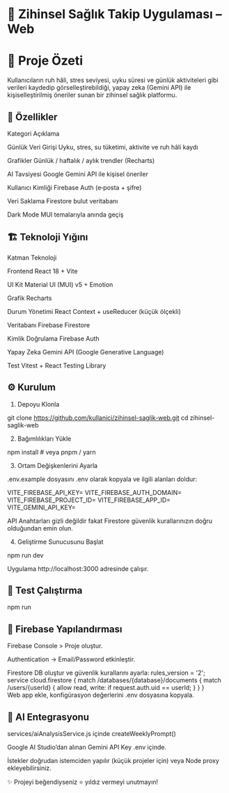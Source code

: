 # 🌿 Zihinsel Sağlık Takip Uygulaması – Web

# 🧩 Proje Özeti

Kullanıcıların ruh hâli, stres seviyesi, uyku süresi ve günlük aktiviteleri gibi verileri kaydedip görselleştirebildiği, yapay zeka (Gemini API) ile kişiselleştirilmiş öneriler sunan bir zihinsel sağlık platformu.



## 🚀 Özellikler

Kategori                                                                  Açıklama

Günlük Veri Girişi                                            Uyku, stres, su tüketimi, aktivite ve ruh hâli kaydı

Grafikler                                                     Günlük / haftalık / aylık trendler (Recharts)

AI Tavsiyesi                                                  Google Gemini API ile kişisel öneriler

Kullanıcı Kimliği                                             Firebase Auth (e‑posta + şifre)

Veri Saklama                                                  Firestore bulut veritabanı

Dark Mode                                                     MUI temalarıyla anında geçiş


## 🏗️ Teknoloji Yığını

Katman                                                                    Teknoloji

Frontend                                                           React 18 + Vite

UI Kit                                                             Material UI (MUI) v5 + Emotion

Grafik                                                             Recharts

Durum Yönetimi                                                     React Context + useReducer (küçük ölçekli)

Veritabanı                                                         Firebase Firestore

Kimlik Doğrulama                                                   Firebase Auth

Yapay Zeka                                                         Gemini API (Google Generative Language)

Test                                                               Vitest + React Testing Library


## ⚙️ Kurulum

1. Depoyu Klonla

git clone https://github.com/kullanici/zihinsel-saglik-web.git
cd zihinsel-saglik-web

2. Bağımlılıkları Yükle

npm install   # veya pnpm / yarn

3. Ortam Değişkenlerini Ayarla

.env.example dosyasını .env olarak kopyala ve ilgili alanları doldur:

VITE_FIREBASE_API_KEY=
VITE_FIREBASE_AUTH_DOMAIN=
VITE_FIREBASE_PROJECT_ID=
VITE_FIREBASE_APP_ID=
VITE_GEMINI_API_KEY=

API Anahtarları gizli değildir fakat Firestore güvenlik kurallarınızın doğru olduğundan emin olun.

4. Geliştirme Sunucusunu Başlat

npm run dev

Uygulama http://localhost:3000 adresinde çalışır.


## 🧪 Test Çalıştırma

npm run


## 🔑 Firebase Yapılandırması

Firebase Console > Proje oluştur.

Authentication → Email/Password etkinleştir.

Firestore DB oluştur ve güvenlik kurallarını ayarla:
rules_version = '2';
service cloud.firestore {
  match /databases/{database}/documents {
    match /users/{userId} {
      allow read, write: if request.auth.uid == userId;
    }
  }
}
Web app ekle, konfigürasyon değerlerini .env dosyasına kopyala.

## 🤖 AI Entegrasyonu

services/aiAnalysisService.js içinde createWeeklyPrompt()

Google AI Studio’dan alınan Gemini API Key .env içinde.

İstekler doğrudan istemciden yapılır (küçük projeler için) veya Node proxy ekleyebilirsiniz.

✨ Projeyi beğendiyseniz ⭐ yıldız vermeyi unutmayın!
